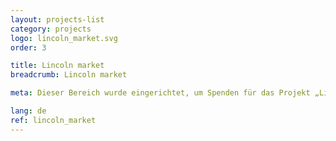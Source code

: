 ```yaml
---
layout: projects-list
category: projects
logo: lincoln_market.svg
order: 3

title: Lincoln market
breadcrumb: Lincoln market

meta: Dieser Bereich wurde eingerichtet, um Spenden für das Projekt „Lincoln&nbsp;virus“ zu sammeln. Durch den Kauf von Produkten bei unseren Partnern unterstützen Sie mein Projekt finanziell. Unsere Partner sind die bekanntesten und wichtigsten Verlage und Lieferanten von Waren.

lang: de
ref: lincoln_market
---
```

